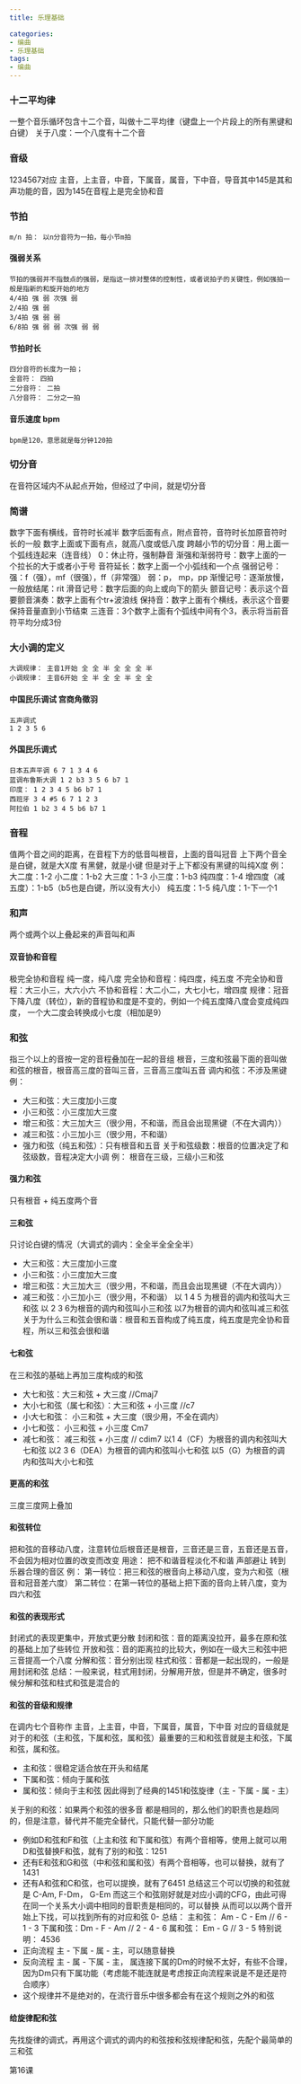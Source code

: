 ```yaml
---
title: 乐理基础

categories: 
- 编曲
- 乐理基础
tags:
- 编曲
---
```


### 十二平均律
一整个音乐循环包含十二个音，叫做十二平均律（键盘上一个片段上的所有黑键和白键）
关于八度：一个八度有十二个音

### 音级
1234567对应 主音，上主音，中音，下属音，属音，下中音，导音其中145是其和声功能的音，因为145在音程上是完全协和音

### 节拍
    m/n 拍： 以n分音符为一拍，每小节m拍
#### 强弱关系
    节拍的强弱并不指鼓点的强弱，是指这一排对整体的控制性，或者说拍子的关键性，例如强拍一般是指新的和旋开始的地方
    4/4拍 强 弱 次强 弱
    2/4拍 强 弱
    3/4拍 强 弱 弱
    6/8拍 强 弱 弱 次强 弱 弱
#### 节拍时长
    四分音符的长度为一拍；
    全音符： 四拍
    二分音符： 二拍
    八分音符： 二分之一拍
#### 音乐速度 bpm
    bpm是120，意思就是每分钟120拍
### 切分音
在音符区域内不从起点开始，但经过了中间，就是切分音


### 简谱
数字下面有横线，音符时长减半
数字后面有点，附点音符，音符时长加原音符时长的一般
数字上面或下面有点，就高八度或低八度
跨越小节的切分音：用上面一个弧线连起来（连音线）
0：休止符，强制静音
渐强和渐弱符号：数字上面的一个拉长的大于或者小于号
音符延长：数字上面一个小弧线和一个点
强弱记号：强：f（强），mf（很强），ff（非常强） 弱：p， mp，pp
渐慢记号：逐渐放慢，一般放结尾：rit
滑音记号：数字后面的向上或向下的箭头
颤音记号：表示这个音要颤音演奏：数字上面有个tr+波浪线
保持音：数字上面有个横线，表示这个音要保持音量直到小节结束
三连音：3个数字上面有个弧线中间有个3，表示将当前音符平均分成3份


### 大小调的定义
    大调规律： 主音1开始 全 全 半 全 全 全 半
    小调规律： 主音6开始 全 半 全 全 半 全 全
#### 中国民乐调试 宫商角徵羽
    五声调式
    1 2 3 5 6
#### 外国民乐调式
    日本五声平调 6 7 1 3 4 6
    蓝调布鲁斯大调 1 2 b3 3 5 6 b7 1
    印度： 1 2 3 4 5 b6 b7 1
    西班牙 3 4 #5 6 7 1 2 3
    阿拉伯 1 b2 3 4 5 b6 b7 1

### 音程
值两个音之间的距离，在音程下方的低音叫根音，上面的音叫冠音
上下两个音全是白键，就是大X度
有黑健，就是小键
但是对于上下都没有黑键的叫纯X度
例：
大二度：1-2
小二度：1-b2
大三度：1-3
小三度：1-b3
纯四度：1-4
增四度（减五度）：1-b5（b5也是白键，所以没有大小）
纯五度：1-5
纯八度：1-下一个1

### 和声
两个或两个以上叠起来的声音叫和声
#### 双音协和音程
极完全协和音程 纯一度，纯八度
完全协和音程：纯四度，纯五度
不完全协和音程：大三小三，大六小六
不协和音程：大二小二，大七小七，增四度
规律：冠音下降八度（转位），新的音程协和度是不变的，例如一个纯五度降八度会变成纯四度，
一个大二度会转换成小七度（相加是9）

### 和弦
指三个以上的音按一定的音程叠加在一起的音组
根音，三度和弦最下面的音叫做和弦的根音，根音高三度的音叫三音，三音高三度叫五音
调内和弦：不涉及黑键
例：
- 大三和弦：大三度加小三度
- 小三和弦：小三度加大三度
- 增三和弦：大三加大三（很少用，不和谐，而且会出现黑键（不在大调内））
- 减三和弦：小三加小三（很少用，不和谐）
- 强力和弦（纯五和弦）：只有根音和五音
关于和弦级数：根音的位置决定了和弦级数，音程决定大小调
例：
根音在三级，三级小三和弦

#### 强力和弦
只有根音 + 纯五度两个音

#### 三和弦
只讨论白键的情况（大调式的调内：全全半全全全半）
- 大三和弦：大三度加小三度
- 小三和弦：小三度加大三度
- 增三和弦：大三加大三（很少用，不和谐，而且会出现黑键（不在大调内））
- 减三和弦：小三加小三（很少用，不和谐）
以 1 4 5 为根音的调内和弦叫大三和弦
以 2 3 6为根音的调内和弦叫小三和弦
以7为根音的调内和弦叫减三和弦
关于为什么三和弦会很和谐：根音和五音构成了纯五度，纯五度是完全协和音程，所以三和弦会很和谐

#### 七和弦
在三和弦的基础上再加三度构成的和弦
- 大七和弦：大三和弦 + 大三度 //Cmaj7
- 大小七和弦（属七和弦）：大三和弦 + 小三度 //c7
- 小大七和弦： 小三和弦 + 大三度（很少用，不全在调内）
- 小七和弦： 小三和弦 + 小三度 Cm7
- 减七和弦： 减三和弦 + 小三度 // cdim7
以1 4（CF）为根音的调内和弦叫大七和弦
以2 3 6（DEA）为根音的调内和弦叫小七和弦
以5（G）为根音的调内和弦叫大小七和弦

#### 更高的和弦
三度三度网上叠加

#### 和弦转位
把和弦的音移动八度，注意转位后根音还是根音，三音还是三音，五音还是五音，不会因为相对位置的改变而改变
用途：
把不和谐音程淡化不和谐
声部避让
转到乐器合理的音区
例：
第一转位：把三和弦的根音向上移动八度，变为六和弦（根音和冠音差六度）
第二转位：在第一转位的基础上把下面的音向上转八度，变为四六和弦

#### 和弦的表现形式
封闭式的表现更集中，开放式更分散
封闭和弦：音的距离没拉开，最多在原和弦的基础上加了些转位
开放和弦：音的距离拉的比较大，例如在一级大三和弦中把三音提高一个八度
分解和弦：音分别出现
柱式和弦：音都是一起出现的，一般是用封闭和弦
总结：一般来说，柱式用封闭，分解用开放，但是并不确定，很多时候分解和弦和柱式和弦是混合的

#### 和弦的音级和规律
在调内七个音称作 主音，上主音，中音，下属音，属音，下中音
对应的音级就是对于的和弦（主和弦，下属和弦，属和弦）最重要的三和和弦音就是主和弦，下属和弦，属和弦。
- 主和弦：很稳定适合放在开头和结尾
- 下属和弦：倾向于属和弦
- 属和弦：倾向于主和弦
因此得到了经典的1451和弦旋律（主 - 下属 - 属 - 主）

关于别的和弦：如果两个和弦的很多音 都是相同的，那么他们的职责也是趋同的，但是注意，替代并不能完全替代，只能代替一部分功能
- 例如D和弦和F和弦（上主和弦 和下属和弦）有两个音相等，使用上就可以用D和弦替换F和弦，就有了别的和弦：1251
- 还有E和弦和G和弦（中和弦和属和弦）有两个音相等，也可以替换，就有了1431
- 还有A和弦和C和弦，也可以提换，就有了6451
总结这三个可以切换的和弦就是 C-Am, F-Dm， G-Em
而这三个和弦刚好就是对应小调的CFG，由此可得在同一个关系大小调中相同的音职责是相同的，可以替换
从而可以以两个音开始上下找，可以找到所有的对应和弦 0-
总结：
主和弦： Am - C - Em // 6 - 1 - 3
下属和弦：Dm - F - Am // 2 - 4 - 6
属和弦： Em - G // 3 - 5
特别说明：  4536
- 正向流程 主 - 下属 - 属 - 主，可以随意替换
- 反向流程 主 - 属 - 下属 - 主， 属连接下属的Dm的时候不太好，有些不合理，因为Dm只有下属功能（考虑能不能连就是考虑按正向流程来说是不是还是符合顺序）
- 这个规律并不是绝对的，在流行音乐中很多都会有在这个规则之外的和弦

#### 给旋律配和弦
先找旋律的调式，再用这个调式的调内的和弦按和弦规律配和弦，先配个最简单的三和弦

第16课
